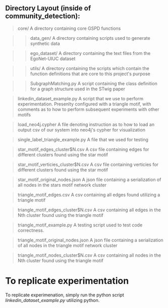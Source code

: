 ## Directory Layout (inside of community\_detection):
> core/ A directory containing core GSPD functions

> > data\_gen/ A directory containing scripts used to generate synthetic data

> > ego\_dataset/ A directory containing the text files from the EgoNet-UIUC dataset

> > utils/ A directory containing the scripts which contain the function definitions that are core to this project's purpose

> > SubgraphMatching.py A script containing the class definition for a graph structure used in the STwig paper


> linkedin\_dataset\_example.py A script that we use to perform experimentation. Presenlty configured with a triangle motif, with comments as to how to perform subsequent experiments with other motifs

> load\_neo4j.cypher A file denoting instruction as to how to load an output csv of our system into neo4j's cypher for visualization

> single\_label\_triangle\_example.py A file that we used for testing 

> star\_motif\_edges\_cluster$N.csv A csv file containing edges for different clusters found using the star motif

> star\_motif\_verticies\_cluster$N.csv A csv file containing verticies for different clusters found using the star motif

> star\_motif\_original\_nodes.json A json file containing a serialization of all nodes in the stars motif network cluster

> triangle\_motif\_edges.csv A csv containing all edges found utilizing a triangle motif 

> triangle\_motif\_edges\_cluster$N.csv A csv containing all edges in the Nth cluster found using the triangle motif

> triangle\_motif\_example.py  A testing script used to test code correctness.

> triangle\_motif\_original\_nodes.json A json file containing a serialization of all nodes in the triangle motif network cluster

> triangle\_motif\_nodes\_cluster$N.csv A csv containing all nodes in the Nth cluster found using the triangle motif



# To replicate experimentation
To replicate experimenation, simply run the python script *linkedin\_dataset\_example.py* utilizing python.

